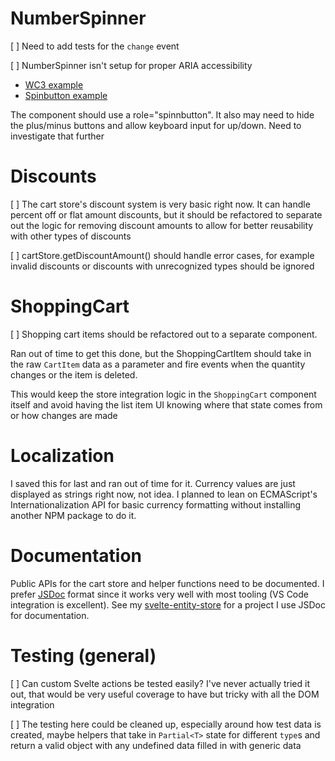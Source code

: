 # NumberSpinner

[ ] Need to add tests for the `change` event

[ ] NumberSpinner isn't setup for proper ARIA accessibility

- [WC3 example](https://w3c.github.io/aria-practices/examples/spinbutton/datepicker-spinbuttons.html)
- [Spinbutton example](https://www.digitala11y.com/spinbutton-role/)

The component should use a role="spinnbutton". It also may need to hide the plus/minus buttons and allow keyboard input for up/down. Need to investigate that further

# Discounts

[ ] The cart store's discount system is very basic right now. It can handle percent off or flat amount discounts, but it should be refactored to separate out the logic for removing discount amounts to allow for better reusability with other types of discounts

[ ] cartStore.getDiscountAmount() should handle error cases, for example invalid discounts or discounts with unrecognized types should be ignored

# ShoppingCart

[ ] Shopping cart items should be refactored out to a separate component.

Ran out of time to get this done, but the ShoppingCartItem should take in the raw `CartItem` data as a parameter and fire events when the quantity changes or the item is deleted.

This would keep the store integration logic in the `ShoppingCart` component itself and avoid having the list item UI knowing where that state comes from or how changes are made

# Localization

I saved this for last and ran out of time for it. Currency values are just displayed as strings right now, not idea. I planned to lean on ECMAScript's Internationalization API for basic currency formatting without installing another NPM package to do it.

# Documentation

Public APIs for the cart store and helper functions need to be documented. I prefer [JSDoc](https://jsdoc.app/) format since it works very well with most tooling (VS Code integration is excellent). See my [svelte-entity-store](https://github.com/tony-sull/svelte-entity-store) for a project I use JSDoc for documentation.

# Testing (general)

[ ] Can custom Svelte actions be tested easily? I've never actually tried it out, that would be very useful coverage to have but tricky with all the DOM integration

[ ] The testing here could be cleaned up, especially around how test data is created, maybe helpers that take in `Partial<T>` state for different `type`s and return a valid object with any undefined data filled in with generic data
